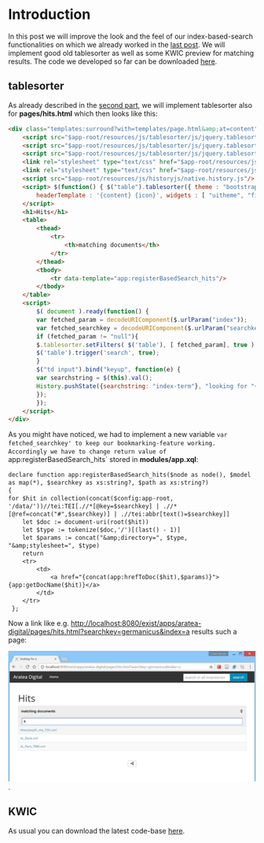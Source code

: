 # Introduction

In this post we will improve the look and the feel of our index-based-search functionalities on which we already worked in the [last post](../part-4-add-and-improve-registers/). We will implement good old tablesorter as well as some KWIC preview for matching results. The code we developed so far can be downloaded [here](https://github.com/csae8092/posts/raw/master/pimp-de-web-app/downloads/part-4/aratea-digital-0.1.xar).

## tablesorter 
As already described in the [second part](../part-2-a-customizable-table-of-content/), we will implement tablesorter also for **pages/hits.html** which then looks like this:

```html
<div class="templates:surround?with=templates/page.html&amp;at=content">
    <script src="$app-root/resources/js/tablesorter/js/jquery.tablesorter.js"/>
    <script src="$app-root/resources/js/tablesorter/js/jquery.tablesorter.widgets.js"/>
    <script src="$app-root/resources/js/tablesorter/js/jquery.tablesorter.pager.js"/>
    <link rel="stylesheet" type="text/css" href="$app-root/resources/js/tablesorter/css/theme.bootstrap.css"/>
    <link rel="stylesheet" type="text/css" href="$app-root/resources/js/tablesorter/css/jquery.tablesorter.pager.css"/>
    <script src="$app-root/resources/js/historyjs/native.history.js"/>
    <script> $(function() { $("table").tablesorter({ theme : "bootstrap", widthFixed: false,
        headerTemplate : '{content} {icon}', widgets : [ "uitheme", "filter", "zebra" ], filter_cssFilter: "form-control", }) }); 
    </script>
    <h1>Hits</h1>
    <table>
        <thead>
            <tr>
                <th>matching documents</th>
            </tr>
        </thead>
        <tbody>
            <tr data-template="app:registerBasedSearch_hits"/>
        </tbody>
    </table>
    <script>
        $( document ).ready(function() {
        var fetched_param = decodeURIComponent($.urlParam("index"));
        var fetched_searchkey = decodeURIComponent($.urlParam("searchkey"));
        if (fetched_param != "null"){
        $.tablesorter.setFilters( $('table'), [ fetched_param], true );
        $('table').trigger('search', true);
        }
        $("td input").bind("keyup", function(e) {
        var searchstring = $(this).val();
        History.pushState({searchstring: "index-term"}, "looking for "+searchstring, "?searchkey="+fetched_searchkey+"&amp;index="+searchstring);   
        });
        });
    </script>
</div>
```

As you might have noticed, we had to implement a new variable `var fetched_searchkey' to keep our bookmarking-feature working.
Accordingly we have to change return value of `app:registerBasedSearch_hits` stored in **modules/app.xql**:

```xquery
declare function app:registerBasedSearch_hits($node as node(), $model as map(*), $searchkey as xs:string?, $path as xs:string?)
{
for $hit in collection(concat($config:app-root, '/data/'))//tei:TEI[.//*[@key=$searchkey] | .//*[@ref=concat("#",$searchkey)] | .//tei:abbr[text()=$searchkey]]
    let $doc := document-uri(root($hit))
    let $type := tokenize($doc,'/')[(last() - 1)]
    let $params := concat("&amp;directory=", $type, "&amp;stylesheet=", $type)
    return
    <tr>
        <td>
            <a href="{concat(app:hrefToDoc($hit),$params)}">{app:getDocName($hit)}</a>
        </td>
    </tr> 
 };
```
Now a link like e.g. [http://localhost:8080/exist/apps/aratea-digital/pages/hits.html?searchkey=germanicus&index=a](http://localhost:8080/exist/apps/aratea-digital/pages/hits.html?searchkey=germanicus&index=a) results such a page:

![image alt text](https://raw.githubusercontent.com/csae8092/posts/master/pimp-de-web-app/images/part-5/image_0.jpg).

## KWIC


As usual you can download the latest code-base [here](https://github.com/csae8092/posts/raw/master/pimp-de-web-app/downloads/part-5/aratea-digital-0.1.xar).



